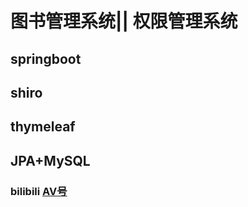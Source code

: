 # 图书管理系统|| 权限管理系统
## springboot
## shiro
## thymeleaf
## JPA+MySQL

### bilibili [AV号](http://www.bilibili.com/av59265965)                     